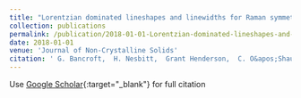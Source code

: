 ```yaml
---
title: "Lorentzian dominated lineshapes and linewidths for Raman symmetric stretch peaks (800-1200 cm$^-1$) in Q$^n$ (n = 1-3) species of alkali silicate glasses/melts"
collection: publications
permalink: /publication/2018-01-01-Lorentzian-dominated-lineshapes-and-linewidths-for-Raman-symmetric-stretch-peaks-800-1200-cm-1-in-Qn-n-1-3-species-of-alkali-silicate-glassesmelts
date: 2018-01-01
venue: 'Journal of Non-Crystalline Solids'
citation: ' G. Bancroft,  H. Nesbitt,  Grant Henderson,  C. O&apos;Shaughnessy,  Anthony Withers,  Daniel Neuville, &quot;Lorentzian dominated lineshapes and linewidths for Raman symmetric stretch peaks (800-1200 cm$^-1$) in Q$^n$ (n = 1-3) species of alkali silicate glasses/melts.&quot; Journal of Non-Crystalline Solids, 2018.'
---
```

Use [Google Scholar](https://scholar.google.com/scholar?q=Lorentzian+dominated+lineshapes+and+linewidths+for+Raman+symmetric+stretch+peaks+(800+1200+cm$^+1$)+in+Q$^n$+(n+=+1+3)+species+of+alkali+silicate+glasses/melts){:target="_blank"} for full citation